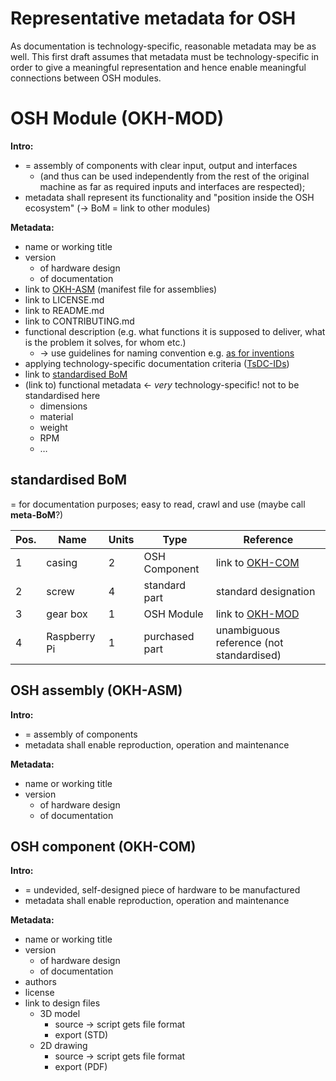 Representative metadata for OSH
=

As documentation is technology-specific, reasonable metadata may be as well. 
This first draft assumes that metadata must be technology-specific in order to give a meaningful representation
and hence enable meaningful connections between OSH modules.

# OSH Module (OKH-MOD)

**Intro:**

- = assembly of components with clear input, output and interfaces 
  - (and thus can be used independently from the rest of the original machine as far as required inputs and interfaces are respected);
- metadata shall represent its functionality and "position inside the OSH ecosystem" (→ BoM = link to other modules)

**Metadata:**

- name or working title
- version
    - of hardware design
    - of documentation
- link to [OKH-ASM](#osh-assembly-okh-asm) (manifest file for assemblies)
- link to LICENSE.md
- link to README.md
- link to CONTRIBUTING.md
- functional description (e.g. what functions it is supposed to deliver, what is the problem it solves, for whom etc.)
    - → use guidelines for naming convention e.g. [as for inventions](https://www.wipo.int/export/sites/www/standards/en/pdf/03-15-01.pdf)
- applying technology-specific documentation criteria ([TsDC-IDs](https://gitlab.com/OSEGermany/oh-tsdc/-/blob/master/TsDC-DB-print.md))
- link to [standardised BoM](#standardised-bom)
- (link to) functional metadata ← _very_ technology-specific! not to be standardised here
  - dimensions
  - material
  - weight
  - RPM
  - …

## standardised BoM

= for documentation purposes; easy to read, crawl and use (maybe call **meta-BoM**?)

| Pos. | Name         | Units | Type           | Reference                                 |
|------|--------------|-------|----------------|-------------------------------------------|
| 1    | casing       | 2     | OSH Component  | link to [OKH-COM](#osh-component-okh-com) |
| 2    | screw        | 4     | standard part  | standard designation                      |
| 3    | gear box     | 1     | OSH Module     | link to [OKH-MOD](#osh-module-okh-mod)    |
| 4    | Raspberry Pi | 1     | purchased part | unambiguous reference (not standardised)  |

## OSH assembly (OKH-ASM)

**Intro:**

- = assembly of components
- metadata shall enable reproduction, operation and maintenance

**Metadata:**

- name or working title
- version
    - of hardware design
    - of documentation

## OSH component (OKH-COM)

**Intro:**

- = undevided, self-designed piece of hardware to be manufactured
- metadata shall enable reproduction, operation and maintenance

**Metadata:**

- name or working title
- version
    - of hardware design
    - of documentation
- authors
- license
- link to design files
    - 3D model
        - source → script gets file format
        - export (STD)
    - 2D drawing
        - source → script gets file format
        - export (PDF)
